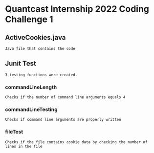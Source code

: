 # Quantcast Internship 2022 Coding Challenge 1


## ActiveCookies.java

```
Java file that contains the code
```

## Junit Test 
```
3 testing functions were created. 
```
### commandLineLength
```
Checks if the number of command line arguments equals 4
```
### commandLineTesting 
```
Checks if command line arguments are properly written
```
### fileTest 
```
Checks if the file contains cookie data by checking the number of lines in the file
```
